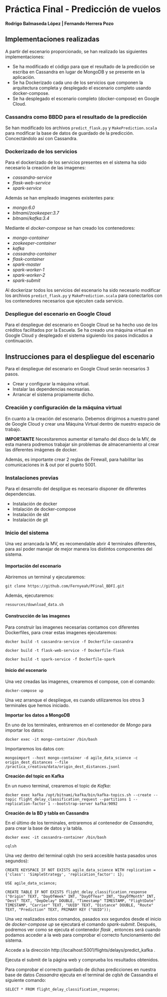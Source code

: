 # Práctica Final - Predicción de vuelos
#### Rodrigo Balmaseda López | Fernando Herrera Pozo

## Implementaciones realizadas

A partir del escenario proporcionado, se han realizado las siguientes implementaciones:

- Se ha modificado el código para que el resultado de la predicción se escriba en Cassandra en lugar de MongoDB y se presente en la aplicación.
- Se ha Dockerizado cada uno de los servicios que componen la arquitectura completa y desplegado el escenario completo usando docker-compose.
- Se ha desplegado el escenario completo (docker-compose) en Google Cloud.

### Cassandra como BBDD para el resultado de la predicción

Se han modificado los archivos `predict_flask.py` y `MakePrediction.scala` para modificar la base de datos de guardado de la predicción. Concectándolo así con Cassandra.

### Dockerizado de los servicios

Para el dockerizado de los servicios presentes en el sistema ha sido necesario la creación de las imagenes:

- _cassandra-service_
- _flask-web-service_
- _spark-service_

Además se han empleado imagenes existentes para:

- _mongo:6.0_
- _bitnami/zookeeper:3.7_
- _bitnami/kafka:3.4_

Mediante el _docker-compose_ se han creado los contenedores:

- _mongo-container_
- _zookeeper-container_
- _kafka_
- _cassandra-container_
- _flask-container_
- _spark-master_
- _spark-worker-1_
- _spark-worker-2_
- _spark-submit_

Al dockerizar todos los servicios del escenario ha sido necesario modificar los archivos `predict_flask.py` y `MakePrediction.scala` para conectarlos con los contenedores necesarios que ejecuten cada servicio.

### Despliegue del escenario en Google Cloud

Para el despliegue del escenario en Google Cloud se ha hecho uso de los créditos facilitados por la Escuela. 
Se ha creado una máquina virtual en Google Cloud y desplegado el sistema siguiendo los pasos indicados a continuación.


## Instrucciones para el despliegue del escenario

Para el despliegue del escenario en Google Cloud serán necesarios 3 pasos.
- Crear y configurar la máquina virtual.
- Instalar las dependencias necesarias.
- Arrancar el sistema propiamente dicho.

### Creación y configuración de la máquina virtual

En cuanto a la creación del escenario. Debemos dirigirnos a nuestro panel de Google Cloud y crear una Máquina Virtual dentro de nuestro espacio de trabajo.

**IMPORTANTE** Necesitaremos aumentar el tamaño del disco de la MV, de esta manera podremos trabajar sin problemas de almacenamiento al crear las diferentes imágenes de docker.

Además, es importante crear 2 reglas de Firewall, para habilitar las comunicaciones in & out por el puerto 5001.

### Instalaciones previas

Para el desarrollo del despligue es necesario disponer de diferentes dependencias.

- Instalación de docker
- Intalación de docker-compose
- Instalación de sbt
- Instalación de git


### Inicio del sistema

Una vez arrancada la MV, es recomendable abrir 4 terminales diferentes, para así poder manejar de mejor manera los distintos componentes del sistema.

#### Importación del escenario

Abriremos un terminal y ejecutaremos:
```
git clone https://github.com/Fernyeah/PFinal_BDFI.git
```
Además, ejecutaremos:
```
resources/download_data.sh
```

#### Construcción de las imagenes

Para construir las imagenes necesarias contamos con diferentes Dockerfiles, para crear estas imagenes ejecutaremos:
```
docker build -t cassandra-service -f Dockerfile-cassandra
```
```
docker build -t flask-web-service -f Dockerfile-flask
```
```
docker build -t spark-service -f Dockerfile-spark 
```

#### Inicio del escenario

Una vez creadas las imagenes, crearemos el compose, con el comando:
```
docker-compose up
```

Una vez arranque el despliegue, es cuando utilizaremos los otros 3 terminales que hemos iniciado.

**Importar los datos a MongoDB**

En uno de los terminales, entraremos en el contenedor de _Mongo_ para importar los datos:
```
docker exec -it mongo-container /bin/bash
```
Importaremos los datos con:
```
mongoimport --host mongo-container -d agile_data_science -c origin_dest_distances --file /practica_creativa/data/origin_dest_distances.jsonl
```

**Creación del topic en Kafka**

En un nuevo terminal, crearemos el topic de _Kafka_:
```
docker exec kafka /opt/bitnami/kafka/bin/kafka-topics.sh --create --topic flight_delay_classification_request --partitions 1 --replication-factor 1 --bootstrap-server kafka:9092 
```

**Creación de la BD y tabla en Cassandra**

En el último de los terminales, entraremos al contenedor de _Cassandra_, para crear la base de datos y la tabla.
```
docker exec -it cassandra-container /bin/bash
```

```
cqlsh
```

Una vez dentro del terminal cqlsh (no será accesible hasta pasados unos segundos):
```
CREATE KEYSPACE IF NOT EXISTS agile_data_science WITH replication = {'class': 'SimpleStrategy', 'replication_factor': 1}; 
```

```
USE agile_data_science; 
```

```
CREATE TABLE IF NOT EXISTS flight_delay_classification_response ("Origin" TEXT, "DayOfWeek" INT, "DayOfYear" INT, "DayOfMonth" INT, "Dest" TEXT, "DepDelay" DOUBLE, "Timestamp" TIMESTAMP, "FlightDate" TIMESTAMP, "Carrier" TEXT, "UUID" TEXT, "Distance" DOUBLE, "Route" TEXT, "Prediction" TEXT, PRIMARY KEY ("UUID")); 
```

Una vez realizados estos comandos, pasados xxx segundos desde el inicio de _docker-compose up_ se ejecutará el comando _spark-submit_.
Después, podremos ver como se ejecuta el contenedor _flask_ , entonces será cuando podamos acceder a la web para comprobar el correcto funcionamiento del sistema.

Accede a la dirección http://localhost:5001/flights/delays/predict_kafka .

Ejecuta el submit de la página web y comprueba los resultados obtenidos. 

Para comprobar el correcto guardado de dichas predicciones en nuestra base de datos _Cassandra_ ejecuta en el terminal de _cqlsh_ de Cassandra el siguiente comando:
```
SELECT * FROM flight_delay_classification_response;
```

